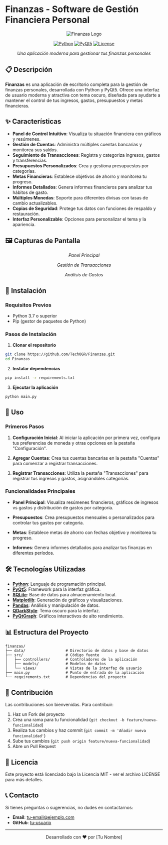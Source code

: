 # Finanzas - Software de Gestión Financiera Personal

<div align="center">

![Finanzas Logo](https://img.shields.io/badge/Finanzas-Gestión%20Financiera-0d47a1?style=for-the-badge)

[![Python](https://img.shields.io/badge/Python-3.7+-blue.svg)](https://www.python.org/)
[![PyQt5](https://img.shields.io/badge/PyQt5-5.15.0+-green.svg)](https://pypi.org/project/PyQt5/)
[![License](https://img.shields.io/badge/License-MIT-yellow.svg)](https://opensource.org/licenses/MIT)

*Una aplicación moderna para gestionar tus finanzas personales*

</div>

## 📋 Descripción

**Finanzas** es una aplicación de escritorio completa para la gestión de finanzas personales, desarrollada con Python y PyQt5. Ofrece una interfaz de usuario moderna y atractiva con tema oscuro, diseñada para ayudarte a mantener el control de tus ingresos, gastos, presupuestos y metas financieras.

## ✨ Características

- **Panel de Control Intuitivo**: Visualiza tu situación financiera con gráficos y resúmenes.
- **Gestión de Cuentas**: Administra múltiples cuentas bancarias y monitorea sus saldos.
- **Seguimiento de Transacciones**: Registra y categoriza ingresos, gastos y transferencias.
- **Presupuestos Personalizados**: Crea y gestiona presupuestos por categorías.
- **Metas Financieras**: Establece objetivos de ahorro y monitorea tu progreso.
- **Informes Detallados**: Genera informes financieros para analizar tus hábitos de gasto.
- **Múltiples Monedas**: Soporte para diferentes divisas con tasas de cambio actualizables.
- **Copias de Seguridad**: Protege tus datos con funciones de respaldo y restauración.
- **Interfaz Personalizable**: Opciones para personalizar el tema y la apariencia.

## 🖼️ Capturas de Pantalla

<div align="center">

<!-- Aquí irían las capturas de pantalla de la aplicación -->

*Panel Principal*

*Gestión de Transacciones*

*Análisis de Gastos*

</div>

## 🚀 Instalación

### Requisitos Previos

- Python 3.7 o superior
- Pip (gestor de paquetes de Python)

### Pasos de Instalación

1. **Clonar el repositorio**

```bash
git clone https://github.com/TechOGR/Finanzas.git
cd Finanzas
```

2. **Instalar dependencias**

```bash
pip install -r requirements.txt
```

3. **Ejecutar la aplicación**

```bash
python main.py
```

## 🔧 Uso

### Primeros Pasos

1. **Configuración Inicial**: Al iniciar la aplicación por primera vez, configura tus preferencias de moneda y otras opciones en la pestaña "Configuración".

2. **Agregar Cuentas**: Crea tus cuentas bancarias en la pestaña "Cuentas" para comenzar a registrar transacciones.

3. **Registrar Transacciones**: Utiliza la pestaña "Transacciones" para registrar tus ingresos y gastos, asignándoles categorías.

### Funcionalidades Principales

- **Panel Principal**: Visualiza resúmenes financieros, gráficos de ingresos vs gastos y distribución de gastos por categoría.

- **Presupuestos**: Crea presupuestos mensuales o personalizados para controlar tus gastos por categoría.

- **Metas**: Establece metas de ahorro con fechas objetivo y monitorea tu progreso.

- **Informes**: Genera informes detallados para analizar tus finanzas en diferentes períodos.

## 🛠️ Tecnologías Utilizadas

- **[Python](https://www.python.org/)**: Lenguaje de programación principal.
- **[PyQt5](https://pypi.org/project/PyQt5/)**: Framework para la interfaz gráfica.
- **[SQLite](https://www.sqlite.org/)**: Base de datos para almacenamiento local.
- **[Matplotlib](https://matplotlib.org/)**: Generación de gráficos y visualizaciones.
- **[Pandas](https://pandas.pydata.org/)**: Análisis y manipulación de datos.
- **[QDarkStyle](https://github.com/ColinDuquesnoy/QDarkStyleSheet)**: Tema oscuro para la interfaz.
- **[PyQtGraph](http://www.pyqtgraph.org/)**: Gráficos interactivos de alto rendimiento.

## 📊 Estructura del Proyecto

```
finanzas/
├── data/                  # Directorio de datos y base de datos
├── src/                   # Código fuente
│   ├── controllers/       # Controladores de la aplicación
│   ├── models/            # Modelos de datos
│   └── views/             # Vistas de la interfaz de usuario
├── main.py                # Punto de entrada de la aplicación
└── requirements.txt       # Dependencias del proyecto
```

## 🤝 Contribución

Las contribuciones son bienvenidas. Para contribuir:

1. Haz un Fork del proyecto
2. Crea una rama para tu funcionalidad (`git checkout -b feature/nueva-funcionalidad`)
3. Realiza tus cambios y haz commit (`git commit -m 'Añadir nueva funcionalidad'`)
4. Sube tus cambios (`git push origin feature/nueva-funcionalidad`)
5. Abre un Pull Request

## 📄 Licencia

Este proyecto está licenciado bajo la Licencia MIT - ver el archivo LICENSE para más detalles.

## 📞 Contacto

Si tienes preguntas o sugerencias, no dudes en contactarnos:

- **Email**: [tu-email@ejemplo.com](mailto:tu-email@ejemplo.com)
- **GitHub**: [tu-usuario](https://github.com/tu-usuario)

---

<div align="center">
Desarrollado con ❤️ por [Tu Nombre]
</div>
